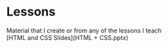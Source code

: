 # Lessons
Material that I create or from any of the lessons I teach<br>
[HTML and CSS Slides](HTML + CSS.pptx)

